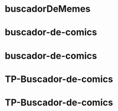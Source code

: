 # buscadorDeMemes
# buscador-de-comics
# buscador-de-comics
# TP-Buscador-de-comics
# TP-Buscador-de-comics
